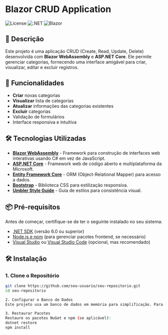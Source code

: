 # Blazor CRUD Application

![License](https://img.shields.io/badge/license-MIT-blue.svg)
![.NET](https://img.shields.io/badge/.NET-6.0-blue.svg)
![Blazor](https://img.shields.io/badge/Blazor-WebAssembly-blue.svg)

## 📖 Descrição

Este projeto é uma aplicação CRUD (Create, Read, Update, Delete) desenvolvida com **Blazor WebAssembly** e **ASP.NET Core**. Ele permite gerenciar categorias, fornecendo uma interface amigável para criar, visualizar, editar e excluir registros.

## 🚀 Funcionalidades

- **Criar** novas categorias
- **Visualizar** lista de categorias
- **Atualizar** informações das categorias existentes
- **Excluir** categorias
- Validação de formulários
- Interface responsiva e intuitiva

## 🛠️ Tecnologias Utilizadas

- [**Blazor WebAssembly**](https://dotnet.microsoft.com/apps/aspnet/web-apps/blazor) - Framework para construção de interfaces web interativas usando C# em vez de JavaScript.
- [**ASP.NET Core**](https://dotnet.microsoft.com/apps/aspnet) - Framework web de código aberto e multiplataforma da Microsoft.
- [**Entity Framework Core**](https://docs.microsoft.com/ef/core/) - ORM (Object-Relational Mapper) para acesso a dados.
- [**Bootstrap**](https://getbootstrap.com/) - Biblioteca CSS para estilização responsiva.
- [**Umbler Style Guide**](https://styleguide.umbler.com/) - Guia de estilos para consistência visual.

## 📦 Pré-requisitos

Antes de começar, certifique-se de ter o seguinte instalado no seu sistema:

- [.NET SDK](https://dotnet.microsoft.com/download) (versão 6.0 ou superior)
- [Node.js e npm](https://nodejs.org/) (para gerenciar pacotes frontend, se necessário)
- [Visual Studio](https://visualstudio.microsoft.com/) ou [Visual Studio Code](https://code.visualstudio.com/) (opcional, mas recomendado)

## 🛠️ Instalação

### 1. Clone o Repositório

```bash
git clone https://github.com/seu-usuario/seu-repositorio.git
cd seu-repositorio

2. Configurar o Banco de Dados
Este projeto usa um banco de dados em memória para simplificação. Para persistência real, configure o AppDbContext no Program.cs com o provedor de banco de dados desejado (ex: SQL Server, SQLite).

3. Restaurar Pacotes
Restaure os pacotes NuGet e npm (se aplicável):
dotnet restore
npm install
